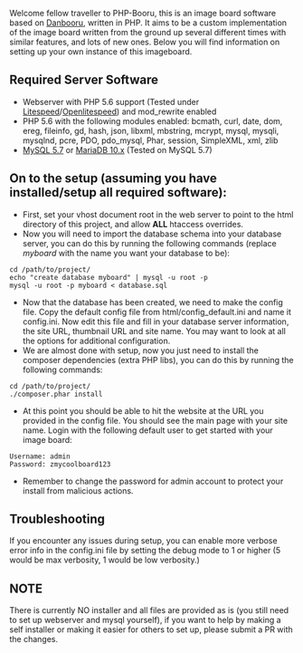 Welcome fellow traveller to PHP-Booru, this is an image board software based on [Danbooru](https://danbooru.donmai.us/), written in PHP. It aims to be a custom implementation of the image board written from the ground up several different times with similar features, and lots of new ones.
Below you will find information on setting up your own instance of this imageboard.

## Required Server Software

- Webserver with PHP 5.6 support (Tested under [Litespeed](https://www.litespeedtech.com/products/litespeed-web-server)/[Openlitespeed](https://www.litespeedtech.com/open-source/openlitespeed)) and mod_rewrite enabled
- PHP 5.6 with the following modules enabled: bcmath, curl, date, dom, ereg, fileinfo, gd, hash, json, libxml, mbstring, mcrypt, mysql, mysqli, mysqlnd, pcre, PDO, pdo_mysql, Phar, session, SimpleXML, xml, zlib
- [MySQL 5.7](https://dev.mysql.com/downloads/mysql/) or [MariaDB 10.x](https://mariadb.org/download/) (Tested on MySQL 5.7)

## On to the setup (assuming you have installed/setup all required software):

- First, set your vhost document root in the web server to point to the html directory of this project, and allow **ALL** htaccess overrides.
- Now you will need to import the database schema into your database server, you can do this by running the following commands (replace *myboard* with the name you want your database to be):

```
cd /path/to/project/
echo "create database myboard" | mysql -u root -p
mysql -u root -p myboard < database.sql
```
- Now that the database has been created, we need to make the config file. Copy the default config file from html/config_default.ini and name it config.ini. Now edit this file and fill in your database server information, the site URL, thumbnail URL and site name. You may want to look at all the options for additional configuration.
- We are almost done with setup, now you just need to install the composer dependencies (extra PHP libs), you can do this by running the following commands:

```
cd /path/to/project/
./composer.phar install
```
- At this point you should be able to hit the website at the URL you provided in the config file. You should see the main page with your site name. Login with the following default user to get started with your image board:

```
Username: admin
Password: zmycoolboard123
```
- Remember to change the password for admin account to protect your install from malicious actions.


## Troubleshooting

If you encounter any issues during setup, you can enable more verbose error info in the config.ini file by setting the debug mode to 1 or higher (5 would be max verbosity, 1 would be low verbosity.)

## NOTE

There is currently NO installer and all files are provided as is (you still need to set up webserver and mysql yourself), if you want to help by making a self installer or making it easier for others to set up, please submit a PR with the changes.